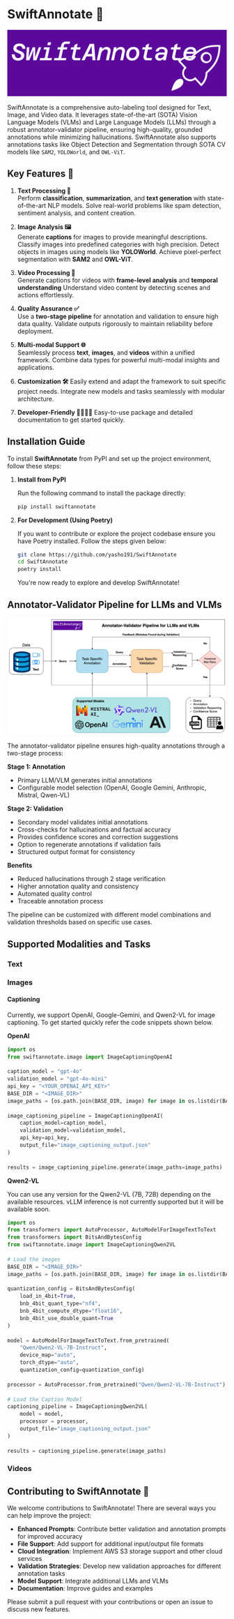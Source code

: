 # SwiftAnnotate 🚀

![swiftannotate](https://github.com/yasho191/SwiftAnnotate/blob/main/assets/swiftannotate-high-resolution-logo.png?raw=True)

SwiftAnnotate is a comprehensive auto-labeling tool designed for Text, Image, and Video data. It leverages state-of-the-art (SOTA) Vision Language Models (VLMs) and Large Language Models (LLMs) through a robust annotator-validator pipeline, ensuring high-quality, grounded annotations while minimizing hallucinations. SwiftAnnotate also supports annotations tasks like Object Detection and Segmentation through SOTA CV models like `SAM2`, `YOLOWorld`, and `OWL-ViT`.

## Key Features 🎯

1. **Text Processing 📝**  
Perform **classification**, **summarization**, and **text generation** with state-of-the-art NLP models. Solve real-world problems like spam detection, sentiment analysis, and content creation.

2. **Image Analysis 🖼️**  
Generate **captions** for images to provide meaningful descriptions. Classify images into predefined categories with high precision. Detect objects in images using models like **YOLOWorld**. Achieve pixel-perfect segmentation with **SAM2** and **OWL-ViT**.  

3. **Video Processing 🎥**  
Generate captions for videos with **frame-level analysis** and **temporal understanding** Understand video content by detecting scenes and actions effortlessly.  

4. **Quality Assurance ✅**  
Use a **two-stage pipeline** for annotation and validation to ensure high data quality. Validate outputs rigorously to maintain reliability before deployment.  

5. **Multi-modal Support 🌐**  
Seamlessly process **text**, **images**, and **videos** within a unified framework. Combine data types for powerful multi-modal insights and applications.  

6. **Customization 🛠️**
Easily extend and adapt the framework to suit specific project needs. Integrate new models and tasks seamlessly with modular architecture.

7. **Developer-Friendly 👩‍💻👨‍💻**
Easy-to-use package and detailed documentation to get started quickly.

## Installation Guide  

To install **SwiftAnnotate** from PyPI and set up the project environment, follow these steps:  

1. **Install from PyPI**  

    Run the following command to install the package directly:  

    ```bash
    pip install swiftannotate
    ```

2. **For Development (Using Poetry)**  

    If you want to contribute or explore the project codebase ensure you have Poetry installed.  Follow the steps given below:

    ```bash
    git clone https://github.com/yasho191/SwiftAnnotate
    cd SwiftAnnotate
    poetry install
    ```

    You're now ready to explore and develop SwiftAnnotate!  

## Annotator-Validator Pipeline for LLMs and VLMs

![Annotation Pipeline](https://github.com/yasho191/SwiftAnnotate/blob/main/assets/SwiftAnnotatePiepline.png?raw=True)

The annotator-validator pipeline ensures high-quality annotations through a two-stage process:

**Stage 1: Annotation**

- Primary LLM/VLM generates initial annotations
- Configurable model selection (OpenAI, Google Gemini, Anthropic, Mistral, Qwen-VL)

**Stage 2: Validation**

- Secondary model validates initial annotations
- Cross-checks for hallucinations and factual accuracy
- Provides confidence scores and correction suggestions
- Option to regenerate annotations if validation fails
- Structured output format for consistency

**Benefits**

- Reduced hallucinations through 2 stage verification
- Higher annotation quality and consistency
- Automated quality control
- Traceable annotation process

The pipeline can be customized with different model combinations and validation thresholds based on specific use cases.

## Supported Modalities and Tasks

### Text

### Images

#### Captioning

Currently, we support OpenAI, Google-Gemini, and Qwen2-VL for image captioning. To get started quickly refer the code snippets shown below.

**OpenAI**

```python
import os
from swiftannotate.image import ImageCaptioningOpenAI

caption_model = "gpt-4o"
validation_model = "gpt-4o-mini"
api_key = "<YOUR_OPENAI_API_KEY>"
BASE_DIR = "<IMAGE_DIR>"
image_paths = [os.path.join(BASE_DIR, image) for image in os.listdir(BASE_DIR)]

image_captioning_pipeline = ImageCaptioningOpenAI(
    caption_model=caption_model,
    validation_model=validation_model,
    api_key=api_key,
    output_file="image_captioning_output.json"
)

results = image_captioning_pipeline.generate(image_paths=image_paths)
```

**Qwen2-VL**

You can use any version for the Qwen2-VL (7B, 72B) depending on the available resources. vLLM inference is not currently supported but it will be available soon.

```python
import os
from transformers import AutoProcessor, AutoModelForImageTextToText
from transformers import BitsAndBytesConfig
from swiftannotate.image import ImageCaptioningQwen2VL

# Load the images
BASE_DIR = "<IMAGE_DIR>"
image_paths = [os.path.join(BASE_DIR, image) for image in os.listdir(BASE_DIR)]

quantization_config = BitsAndBytesConfig(
    load_in_4bit=True,
    bnb_4bit_quant_type="nf4",
    bnb_4bit_compute_dtype="float16",
    bnb_4bit_use_double_quant=True
)

model = AutoModelForImageTextToText.from_pretrained(
    "Qwen/Qwen2-VL-7B-Instruct",
    device_map="auto",
    torch_dtype="auto",
    quantization_config=quantization_config)

processor = AutoProcessor.from_pretrained("Qwen/Qwen2-VL-7B-Instruct")

# Load the Caption Model
captioning_pipeline = ImageCaptioningQwen2VL(
    model = model,
    processor = processor,
    output_file="image_captioning_output.json"
)

results = captioning_pipeline.generate(image_paths)
```

### Videos

## Contributing to SwiftAnnotate 🤝

We welcome contributions to SwiftAnnotate! There are several ways you can help improve the project:

- **Enhanced Prompts**: Contribute better validation and annotation prompts for improved accuracy
- **File Support**: Add support for additional input/output file formats
- **Cloud Integration**: Implement AWS S3 storage support and other cloud services
- **Validation Strategies**: Develop new validation approaches for different annotation tasks
- **Model Support**: Integrate additional LLMs and VLMs
- **Documentation**: Improve guides and examples

Please submit a pull request with your contributions or open an issue to discuss new features.
